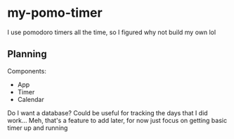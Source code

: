# my-pomo-timer

I use pomodoro timers all the time, so I figured why not build my own lol

## Planning

Components:

- App
- Timer
- Calendar

Do I want a database? Could be useful for tracking the days that I did work...
Meh, that's a feature to add later, for now just focus on getting basic timer up and running
